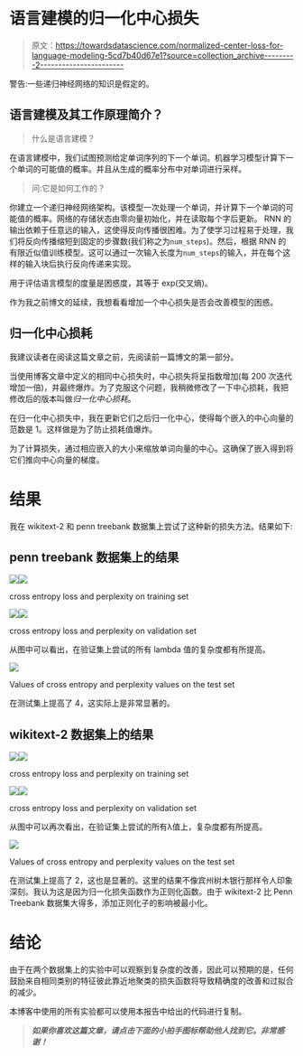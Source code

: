 # 语言建模的归一化中心损失

> 原文：<https://towardsdatascience.com/normalized-center-loss-for-language-modeling-5cd7b40d67e1?source=collection_archive---------2----------------------->

警告:一些递归神经网络的知识是假定的。

## 语言建模及其工作原理简介？

> 什么是语言建模？

在语言建模中，我们试图预测给定单词序列的下一个单词。机器学习模型计算下一个单词的可能值的概率。并且从生成的概率分布中对单词进行采样。

> 问:它是如何工作的？

你建立一个递归神经网络架构。该模型一次处理一个单词，并计算下一个单词的可能值的概率。网络的存储状态由零向量初始化，并在读取每个字后更新。
RNN 的输出依赖于任意远的输入，这使得反向传播很困难。为了使学习过程易于处理，我们将反向传播缩短到固定的步骤数(我们称之为`num_steps`)。然后，根据 RNN 的有限近似值训练模型。这可以通过一次输入长度为`num_steps`的输入，并在每个这样的输入块后执行反向传递来实现。

用于评估语言模型的度量是困惑度，其等于 exp(交叉熵)。

作为我之前博文的延续，我想看看增加一个中心损失是否会改善模型的困惑。

## 归一化中心损耗

我建议读者在阅读这篇文章之前，先阅读前一篇博文的第一部分。

当使用博客文章中定义的相同中心损失时，中心损失将呈指数增加(每 200 次迭代增加一倍)，并最终爆炸。为了克服这个问题，我稍微修改了一下中心损耗，我把修改后的版本叫做*归一化中心损耗*。

在归一化中心损失中，我在更新它们之后归一化中心，使得每个嵌入的中心向量的范数是 1。这样做是为了防止损耗值爆炸。

为了计算损失，通过相应嵌入的大小来缩放单词向量的中心。这确保了嵌入得到将它们推向中心向量的梯度。

# 结果

我在 wikitext-2 和 penn treebank 数据集上尝试了这种新的损失方法。结果如下:

## penn treebank 数据集上的结果

![](img/94e30a1b7e5686429e027cbbdff41680.png)![](img/505717cb1b2a3b220f6061bdb46fe943.png)

cross entropy loss and perplexity on training set

![](img/1267b1728fb46972acb3f60faa31a340.png)![](img/82577a7259fc582fedc7faeee27da7cf.png)

cross entropy loss and perplexity on validation set

从图中可以看出，在验证集上尝试的所有 lambda 值的复杂度都有所提高。

![](img/03ffd4dd15b1fc18a1569247bab4d736.png)

Values of cross entropy and perplexity values on the test set

在测试集上提高了 4，这实际上是非常显著的。

## wikitext-2 数据集上的结果

![](img/8eac3af7727ff97d957112c81b06d4af.png)![](img/b16eacae5fcf5dcef95dec36e36c4a2b.png)

cross entropy loss and perplexity on training set

![](img/1267b1728fb46972acb3f60faa31a340.png)![](img/82577a7259fc582fedc7faeee27da7cf.png)

cross entropy loss and perplexity on validation set

从图中可以再次看出，在验证集上尝试的所有λ值上，复杂度都有所提高。

![](img/2d75e6b9daa122f352594c2560f7bfe2.png)

Values of cross entropy and perplexity values on the test set

在测试集上提高了 2，这也是显著的。这里的结果不像宾州树木银行那样令人印象深刻。我认为这是因为归一化损失函数作为正则化函数。由于 wikitext-2 比 Penn Treebank 数据集大得多，添加正则化子的影响被最小化。

# 结论

由于在两个数据集上的实验中可以观察到复杂度的改善，因此可以预期的是，任何鼓励来自相同类别的特征彼此靠近地聚类的损失函数将导致精确度的改善和过拟合的减少。

本博客中使用的所有实验都可以使用本报告中给出的代码进行复制。

> ***如果你喜欢这篇文章，请点击下面的小拍手图标帮助他人找到它。非常感谢！***